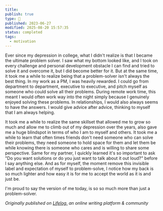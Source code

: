 ```yaml
---
title:
publish: true
type: 🌳
published: 2023-06-27
modified: 2025-08-20 15:57:35
status: completed
tags:
  - motivation
---
```

Ever since my depression in college, what I didn't realize is that I became the ultimate problem solver. I saw what my bottom looked like, and I took on every challenge and personal development obstacle I can find and tried to solve it and overcome it, but I did become better for it. But at the same time, it took me a while to realize being that a problem-solver isn't always the best thing. In my work as a PM, I was heavily rewarded. I could go from department to department, executive to executive, and pitch myself as someone who could solve all their problems. During remote work time, this meant I would often work way into the night simply because I genuinely enjoyed solving these problems. In relationships, I would also always seems to have the answers. I would give advice after advice, thinking to myself that I am always helping. 

It took me a while to realize the same skillset that allowed me to grow so much and allow me to climb out of my depression over the years, also gave me a huge blindspot in terms of who I am to myself and others. It took me a while to learn that often times friends don't need someone who can solve their problems, they need someone to hold space for them and let them be while knowing there is someone who cares and is willing to share some perspective. Same for my partner, I quickly learned it's so important to ask "Do you want solutions or do you just want to talk about it out loud?" before I say anything else. And as for myself, the moment remove this invisible label and expectation of myself to problem-solve, I notice how my back is so much lighter and how easy it is for me to accept the world as it is and just be. 

I'm proud to say the version of me today, is so so much more than just a problem-solver.

*Originally published on [Lifelog,](https://golifelog.com/) an online writing platform & community*